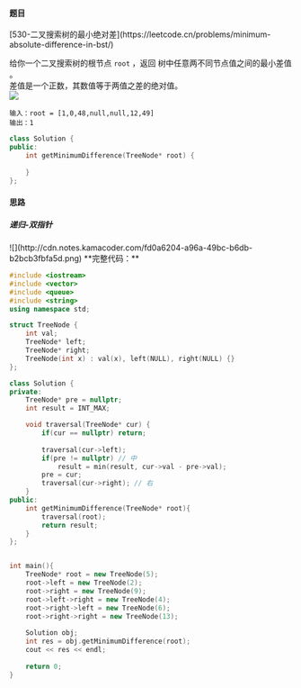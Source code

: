 <h4 id="u9ary">题目</h4>
[530-二叉搜索树的最小绝对差](https://leetcode.cn/problems/minimum-absolute-difference-in-bst/)

给你一个二叉搜索树的根节点 `root` ，返回 树中任意两不同节点值之间的最小差值 。  
差值是一个正数，其数值等于两值之差的绝对值。  
![](http://cdn.notes.kamacoder.com/23b114e2-00ba-4790-a511-dce15be088b0.png)

```plain
输入：root = [1,0,48,null,null,12,49]
输出：1
```

```cpp
class Solution {
public:
    int getMinimumDifference(TreeNode* root) {
        
    }
};
```

<h4 id="Hfi0l">思路</h4>
<h5 id="zPIgX">递归-双指针</h5>
![](http://cdn.notes.kamacoder.com/fd0a6204-a96a-49bc-b6db-b2bcb3fbfa5d.png)  
**完整代码：**

```cpp
#include <iostream>
#include <vector>
#include <queue>
#include <string>
using namespace std;

struct TreeNode {
    int val;
    TreeNode* left;
    TreeNode* right;
    TreeNode(int x) : val(x), left(NULL), right(NULL) {}
};

class Solution {
private:
    TreeNode* pre = nullptr;
    int result = INT_MAX;

    void traversal(TreeNode* cur) {
        if(cur == nullptr) return;
        
        traversal(cur->left);
        if(pre != nullptr) // 中
            result = min(result, cur->val - pre->val);
        pre = cur;
        traversal(cur->right); // 右
    }
public:
    int getMinimumDifference(TreeNode* root){
        traversal(root);
        return result;
    }
};


int main(){
    TreeNode* root = new TreeNode(5);
    root->left = new TreeNode(2);
    root->right = new TreeNode(9);
    root->left->right = new TreeNode(4);
    root->right->left = new TreeNode(6);
    root->right->right = new TreeNode(13);
   
    Solution obj;
    int res = obj.getMinimumDifference(root);
    cout << res << endl;
    
    return 0;
}


```

